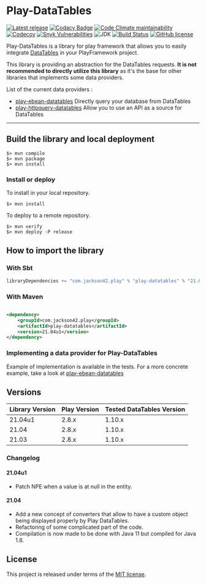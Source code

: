 # Play-DataTables

[![Latest release](https://img.shields.io/github/v/release/PierreAdam/play-datatables)](https://github.com/PierreAdam/play-datatables/releases/latest)
[![Codacy Badge](https://app.codacy.com/project/badge/Grade/8078f113e10049f1abdb621da80c8928)](https://www.codacy.com/gh/PierreAdam/play-datatables/dashboard?utm_source=github.com&amp;utm_medium=referral&amp;utm_content=PierreAdam/play-datatables&amp;utm_campaign=Badge_Grade)
[![Code Climate maintainability](https://img.shields.io/codeclimate/maintainability-percentage/PierreAdam/play-datatables)](https://codeclimate.com/github/PierreAdam/play-datatables)
[![Codecov](https://codecov.io/gh/PierreAdam/play-datatables/branch/master/graph/badge.svg)](https://codecov.io/gh/PierreAdam/play-datatables)
[![Snyk Vulnerabilities](https://img.shields.io/snyk/vulnerabilities/github/PierreAdam/play-datatables)](https://snyk.io/test/github/PierreAdam/play-datatables?targetFile=pom.xml)
![JDK](https://img.shields.io/badge/JDK-1.8+-blue.svg)
[![Build Status](https://travis-ci.com/PierreAdam/play-datatables.svg?branch=master)](https://travis-ci.com/PierreAdam/play-datatables)
[![GitHub license](https://img.shields.io/github/license/PierreAdam/play-datatables)](https://raw.githubusercontent.com/PierreAdam/play-ebean-datatables/master/LICENSE)

Play-DataTables is a library for play framework that allows you to easily
integrate [DataTables](https://datatables.net/) in your PlayFramework project.

This library is providing an abstraction for the DataTables requests. __It is not recommended to directly utilize this
library__ as it's the base for other libraries that implements some data providers.

List of the current data providers :

- [play-ebean-datatables](https://github.com/PierreAdam/play-ebean-datatables) Directly query your database from
  DataTables
- [play-httpquery-datatables](https://github.com/PierreAdam/play-httpquery-datatables) Allow you to use an API as a
  source for DataTables

*****

## Build the library and local deployment

```shell
$> mvn compile
$> mvn package
$> mvn install
```

### Install or deploy

To install in your local repository.

```shell
$> mvn install
```

To deploy to a remote repository.

```shell
$> mvn verify
$> mvn deploy -P release
```

## How to import the library

### With Sbt

```scala
libraryDependencies += "com.jackson42.play" % "play-datatables" % "21.04u1"
```

### With Maven

```xml

<dependency>
    <groupId>com.jackson42.play</groupId>
    <artifactId>play-datatables</artifactId>
    <version>21.04u1</version>
</dependency>
``` 

### Implementing a data provider for Play-DataTables

Example of implementation is available in the tests. For a more concrete example, take a look
at [play-ebean-datatables](https://github.com/PierreAdam/play-ebean-datatables)

## Versions

| Library Version | Play Version | Tested DataTables Version  |
|-----------------|--------------|----------------------------|
| 21.04u1         | 2.8.x        | 1.10.x                     |
| 21.04           | 2.8.x        | 1.10.x                     |
| 21.03           | 2.8.x        | 1.10.x                     |

### Changelog

#### 21.04u1

- Patch NPE when a value is at null in the entity.

#### 21.04

- Add a new concept of converters that allow to have a custom object being displayed properly by Play DataTables.
- Refactoring of some complicated part of the code.
- Compilation is now made to be done with Java 11 but compiled for Java 1.8.

## License

This project is released under terms of
the [MIT license](https://raw.githubusercontent.com/PierreAdam/play-ebean-datatables/master/LICENSE).
